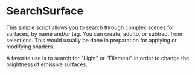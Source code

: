 # SearchSurface
This simple script allows you to search through complex scenes for surfaces, by name and/or tag. You can create, add to, or subtract from
selections. This would usually be done in preparation for applying or modifying shaders.

A favorite use is to search for "Light" or "Filament" in order to change the brightness of emissive surfaces.

